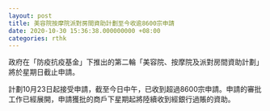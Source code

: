 ```yaml
---
layout: post
title: 美容院按摩院派對房間資助計劃至今收逾8600宗申請
date: 2020-10-30 15:36:38.000000000 +08:00
categories: rthk
---
```


政府在「防疫抗疫基金」下推出的第二輪「美容院、按摩院及派對房間資助計劃」將於星期日截止申請。

計劃10月23日起接受申請，截至今日中午，已收到超過8600宗申請。申請的審批工作已經展開，申請獲批的商戶下星期起將陸續收到經銀行過賬的資助。
